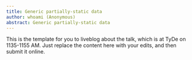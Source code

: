 ```yaml
---
title: Generic partially-static data
author: whoami (Anonymous)
abstract: Generic partially-static data
---
```


This is the template for you to liveblog about the talk,
which is at TyDe on 1135-1155 AM.  Just replace the content here
with your edits, and then submit it online.
